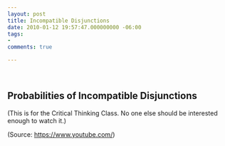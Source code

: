 ```yaml
---
layout: post
title: Incompatible Disjunctions
date: 2010-01-12 19:57:47.000000000 -06:00
tags:
- 
comments: true

---
```

<br />
<h2>Probabilities of Incompatible Disjunctions</h2>
<p>(This is for the Critical Thinking Class. No one else should be interested enough to watch it.)</p>
<div class="attribution">(<span>Source:</span> <a href="https://www.youtube.com/">https://www.youtube.com/</a>)</div>

